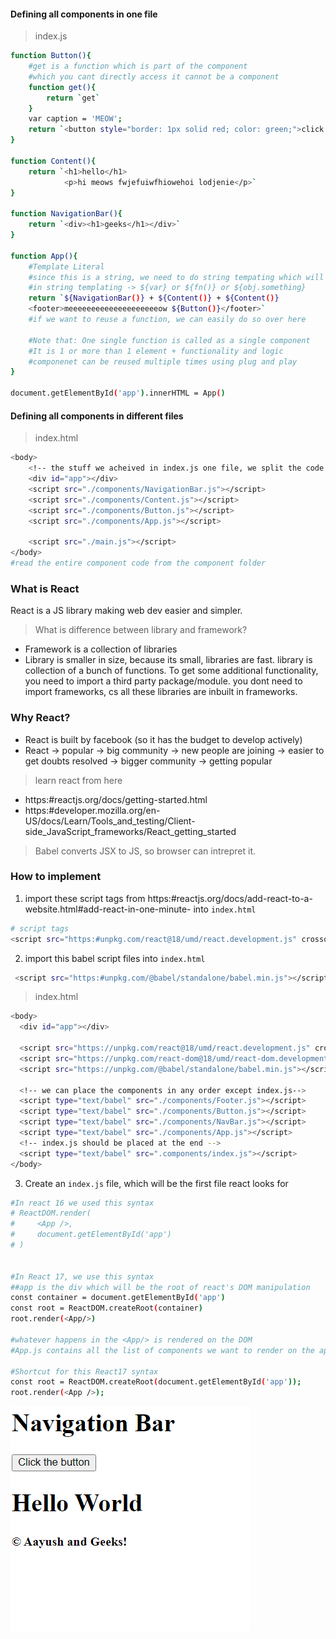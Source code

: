 #### Defining all components in one file 
> index.js 
```bash
function Button(){
    #get is a function which is part of the component 
    #which you cant directly access it cannot be a component
    function get(){
        return `get`
    }
    var caption = 'MEOW';
    return `<button style="border: 1px solid red; color: green;">click me ${caption} ${get()}</button>`
}

function Content(){
    return `<h1>hello</h1> 
            <p>hi meows fwjefuiwfhiowehoi lodjenie</p>`
}

function NavigationBar(){
    return `<div><h1>geeks</h1></div>`
}

function App(){
    #Template Literal 
    #since this is a string, we need to do string tempating which will convert var / fn / objects to strings 
    #in string templating -> ${var} or ${fn()} or ${obj.something}
    return `${NavigationBar()} + ${Content()} + ${Content()}
    <footer>meeeeeeeeeeeeeeeeeeeeow ${Button()}</footer>`
    #if we want to reuse a function, we can easily do so over here 

    #Note that: One single function is called as a single component 
    #It is 1 or more than 1 element + functionality and logic 
    #componenet can be reused multiple times using plug and play 
}

document.getElementById('app').innerHTML = App()
```
#### Defining all components in different files 
> index.html
```bash
<body>
    <!-- the stuff we acheived in index.js one file, we split the code into components and imported it in here -->
    <div id="app"></div>
    <script src="./components/NavigationBar.js"></script>
    <script src="./components/Content.js"></script>
    <script src="./components/Button.js"></script>
    <script src="./components/App.js"></script>

    <script src="./main.js"></script>
</body>
#read the entire component code from the component folder 
```
### What is React 
React is a JS library making web dev easier and simpler. 

> What is difference between library and framework?
- Framework is a collection of libraries
- Library is smaller in size, because its small, libraries are fast. library is collection of a bunch of functions. To get some additional functionality, you need to import a third party package/module. you dont need to import frameworks, cs all these libraries are inbuilt in frameworks. 

### Why React?
- React is built by facebook (so it has the budget to develop actively)
- React -> popular -> big community -> new people are joining -> easier to get doubts resolved -> bigger community -> getting popular

> learn react from here 
- https:#reactjs.org/docs/getting-started.html
- https:#developer.mozilla.org/en-US/docs/Learn/Tools_and_testing/Client-side_JavaScript_frameworks/React_getting_started

> Babel converts JSX to JS, so browser can intrepret it. 

### How to implement
1. import these script tags from https:#reactjs.org/docs/add-react-to-a-website.html#add-react-in-one-minute- into `index.html`
```bash
# script tags 
<script src="https:#unpkg.com/react@18/umd/react.development.js" crossorigin></script> <script src="https:#unpkg.com/react-dom@18/umd/react-dom.development.js" crossorigin></script> <script src="https:#unpkg.com/@babel/standalone/babel.min.js"></script>
```
2. import this babel script files into `index.html`
```bash
 <script src="https:#unpkg.com/@babel/standalone/babel.min.js"></script>
```
> index.html 
```bash
<body>
  <div id="app"></div>

  <script src="https://unpkg.com/react@18/umd/react.development.js" crossorigin></script>
  <script src="https://unpkg.com/react-dom@18/umd/react-dom.development.js" crossorigin></script>
  <script src="https://unpkg.com/@babel/standalone/babel.min.js"></script>

  <!-- we can place the components in any order except index.js-->
  <script type="text/babel" src="./components/Footer.js"></script>
  <script type="text/babel" src="./components/Button.js"></script>
  <script type="text/babel" src="./components/NavBar.js"></script>
  <script type="text/babel" src="./components/App.js"></script>
  <!-- index.js should be placed at the end -->
  <script type="text/babel" src=".components/index.js"></script>
</body>
```
3. Create an `index.js` file, which will be the first file react looks for 
```bash
#In react 16 we used this syntax 
# ReactDOM.render(
#     <App />,
#     document.getElementById('app')
# )


#In React 17, we use this syntax
##app is the div which will be the root of react's DOM manipulation 
const container = document.getElementById('app')
const root = ReactDOM.createRoot(container)
root.render(<App/>)

#whatever happens in the <App/> is rendered on the DOM  
#App.js contains all the list of components we want to render on the app 

#Shortcut for this React17 syntax 
const root = ReactDOM.createRoot(document.getElementById('app'));
root.render(<App />);
```
![](1.PNG)









